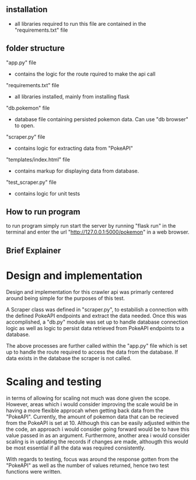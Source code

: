 ## installation
* all libraries required to run this file are contained in the "requirements.txt" file

## folder structure
"app.py" file
* contains the logic for the route rquired to make the api call

"requirements.txt" file
* all libraries installed, mainly from installing flask

"db.pokemon" file
* database file containing persisted pokemon data. Can use "db browser" to open.

"scraper.py" file
* contains logic for extracting data from "PokeAPI"

"templates/index.html" file
* contains markup for displaying data from database.

"test_scraper.py" file
* contains logic for unit tests


## How to run program
to run program simply run start the server by running "flask run" in the terminal and enter the url "http://127.0.0.1:5000/pokemon" in a web browser.


## Brief Explainer
# Design and implementation
Design and implementation for this crawler api was primarly centered around being simple for the purposes of this test.

A Scraper class was defined in "scraper.py", to estabilish a connection with the defined PokeAPI endpoints and extract the data needed. Once this was accomplished, a "db.py" module was set up to handle database connection logic as well as logic to persist data retrieved from PokeAPI endpoints to a database.

The above processes are further called within the "app.py" file which is set up to handle the route required to access the data from the database. If data exists in the database the scraper is not called.

# Scaling and testing
in terms of allowing for scaling not much was done given the scope. However, areas which i would consider improving the scale would be in having a more flexible approcah when getting back data from the "PokeAPI". Currently, the amount of pokemon data that can be recieved from the PokeAPI is set at 10. Although this can be easily adjusted within the the code, an approach i would consider going forward would be to have this value passed in as an argument. Furthermore, another area i would consider scaling is in updating the records if changes are made, althougth this would be most essential if all the data was required consistently.

With regards to testing, focus was around the response gotten from the "PokeAPI" as well as the number of values returned, hence two test functions were written.

